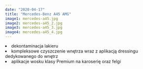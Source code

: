 ```yaml
---
date: "2020-04-17"
title: "Mercedes-Benz A45 AMG"
image1: mercedes-a45.jpg
image2: mercedes-a45_2.jpg
image3: mercedes-a45_3.jpg
image4: mercedes-a45_4.jpg
---
```


<li>dekontaminacja lakieru</li>
<li>kompleksowe czyszczenie wnętrza wraz z aplikacją dressingu dedykowanego do wnętrz</li>
<li>aplikacje wosku klasy Premium na karoserię oraz felgi</li>
